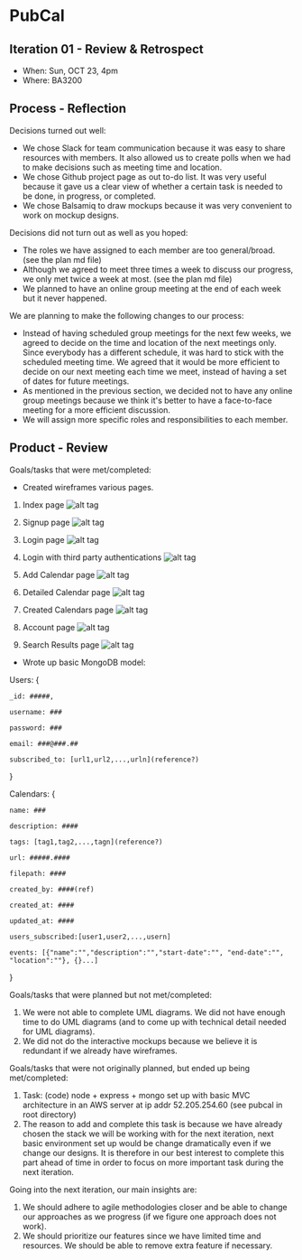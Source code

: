# PubCal

## Iteration 01 - Review & Retrospect

 * When: Sun, OCT 23, 4pm
 * Where: BA3200

## Process - Reflection

Decisions turned out well:

 * We chose Slack for team communication because it was easy to share resources with members. 
 It also allowed us to create polls when we
   had to make decisions such as meeting time and location.
 * We chose Github project page as out to-do list. 
 It was very useful because it gave us a clear view of whether a certain task is needed to be done, in progress, or completed.  
 * We chose Balsamiq to draw mockups because it was very convenient to work on mockup designs.


Decisions did not turn out as well as you hoped:

 * The roles we have assigned to each member are too general/broad. (see the plan md file)
 * Although we agreed to meet three times a week to discuss our progress, we only met twice a week at most. (see the plan md file)
 * We planned to have an online group meeting at the end of each week but it never happened.

We are planning to make the following changes to our process:

 * Instead of having scheduled group meetings for the next few weeks, we agreed to decide on the time and location of the next meetings only. 
 Since everybody has a different schedule, it was hard to stick with the scheduled meeting time. We agreed that it would be more efficient 
 to decide on our next meeting each time we meet, instead of having a set of dates for future meetings.  
 * As mentioned in the previous section, we decided not to have any online group meetings because we think it's better to have a 
 face-to-face meeting for a more efficient discussion. 
 * We will assign more specific roles and responsibilities to each member.


## Product - Review

Goals/tasks that were met/completed:

 * Created wireframes various pages.

1. Index page
![alt tag](https://raw.githubusercontent.com/csc301-fall-2016/project-team-18/master/artifacts/Front%20page.png?token=AQ23kONsyhsQOwX6M3nSGP1lE_RGaNnxks5YGX-8wA%3D%3D)

2. Signup page
![alt tag](https://raw.githubusercontent.com/csc301-fall-2016/project-team-18/master/artifacts/Signup.png?token=AQ23kJHGb6OGt0moQAfBKJrMSGGVdjRRks5YGX_KwA%3D%3D)

3. Login page
![alt tag](https://raw.githubusercontent.com/csc301-fall-2016/project-team-18/master/artifacts/Login.png?token=AQ23kEXb5rLtexUicfV4J-WALF0lI7F-ks5YGX--wA%3D%3D)

4. Login with third party authentications
![alt tag](https://raw.githubusercontent.com/csc301-fall-2016/project-team-18/master/artifacts/LoginWithOptions.png?token=AQ23kPDGph6WpNmSsVlgK7LGwWCBdACCks5YGX_BwA%3D%3D)

5. Add Calendar page
![alt tag](https://raw.githubusercontent.com/csc301-fall-2016/project-team-18/master/artifacts/AddCalendar.png?token=AQ23kLWU7lKWAJ7AIDlm7wfUAy6BaYaYks5YGX-0wA%3D%3D)

6. Detailed Calendar page
![alt tag](https://raw.githubusercontent.com/csc301-fall-2016/project-team-18/master/artifacts/Calendar%20Page.png?token=AQ23kJdVjzhMAWy0UeYeRYCQ7cA5SBpOks5YGX-3wA%3D%3D)

7. Created Calendars page
![alt tag](https://raw.githubusercontent.com/csc301-fall-2016/project-team-18/master/artifacts/Created%20calendar.png?token=AQ23kHiQ76sjo77Z4QClu1UJSIL_0OqJks5YGX-6wA%3D%3D)

8. Account page
![alt tag](https://raw.githubusercontent.com/csc301-fall-2016/project-team-18/master/artifacts/Account%20settings.png?token=AQ23kNbq6LNmcCnmt-9VfkEL2W30s0zfks5YGX9SwA%3D%3D)

9. Search Results page
![alt tag](https://raw.githubusercontent.com/csc301-fall-2016/project-team-18/master/artifacts/Search%20result.png?token=AQ23kEX3Wg8nE5CBOsocUG3lmvtCtcasks5YGX_HwA%3D%3D)

* Wrote up basic MongoDB model:

Users: {

    _id: #####,
    
    username: ###
    
    password: ###
    
    email: ###@###.##
    
    subscribed_to: [url1,url2,...,urln](reference?)

}

Calendars: {

    name: ###
    
    description: ####
    
    tags: [tag1,tag2,...,tagn](reference?)
    
    url: #####.####
    
    filepath: ####
    
    created_by: ####(ref)
    
    created_at: ####
    
    updated_at: ####
    
    users_subscribed:[user1,user2,...,usern]
    
    events: [{"name":"","description":"","start-date":"", "end-date":"", "location":""}, {}...]
    
}

Goals/tasks that were planned but not met/completed:

 1. We were not able to complete UML diagrams. We did not have enough time to do UML diagrams (and to come up with technical detail needed for UML diagrams). 
 2. We did not do the interactive mockups because we believe it is redundant if we already have wireframes.
   
Goals/tasks that were not originally planned, but ended up being met/completed:

 1. Task: (code) node + express + mongo set up with basic MVC architecture in an AWS server at ip addr 52.205.254.60 (see pubcal in root directory)
 2. The reason to add and complete this task is because we have already chosen the stack we will be
    working with for the next iteration, next basic environment set up would be change dramatically 
    even if we change our designs. It is therefore in our best interest to complete this part ahead
    of time in order to focus on more important task during the next iteration.


Going into the next iteration, our main insights are:

1. We should adhere to agile methodologies closer and be able to change our approaches as we progress (if we figure one approach does not work).
2. We should prioritize our features since we have limited time and resources. We should be able to remove extra feature if necessary.
